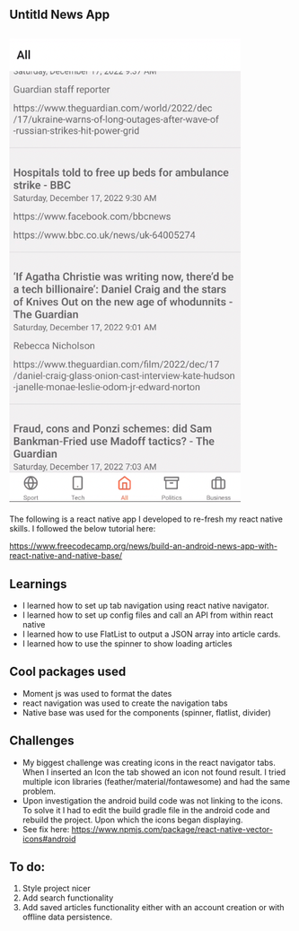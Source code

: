 ## Untitld News App
## ![](./demo.png)

The following is a react native app I developed to re-fresh my react native skills. I followed the below tutorial here: 

https://www.freecodecamp.org/news/build-an-android-news-app-with-react-native-and-native-base/

## Learnings

- I learned how to set up tab navigation using react native navigator.
- I learned how to set up config files and call an API from within react native
- I learned how to use FlatList to output a JSON array into article cards.
- I learned how to use the spinner to show loading articles 


## Cool packages used 

- Moment js was used to format the dates
- react navigation was used to create the navigation tabs
- Native base was used for the components (spinner, flatlist, divider)

## Challenges
- My biggest challenge was creating icons in the react navigator tabs. When I inserted an Icon the tab showed an icon not found result. I tried multiple icon libraries (feather/material/fontawesome) and had the same problem. 
- Upon investigation the android build code was not linking to the icons. To solve it I had to edit the build gradle file in the android code and rebuild the project. Upon which the icons began displaying. 
- See fix here: https://www.npmjs.com/package/react-native-vector-icons#android


## To do: 

1. Style project nicer
2. Add search functionality
3. Add saved articles functionality either with an account creation or with offline data persistence. 

